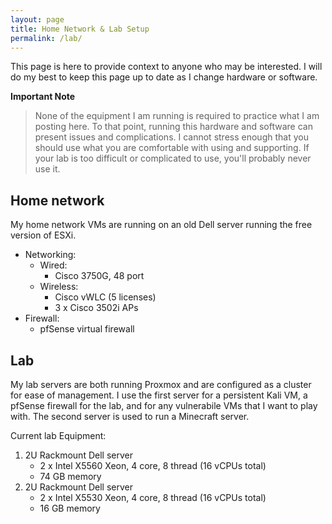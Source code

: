 ```yaml
---
layout: page
title: Home Network & Lab Setup
permalink: /lab/
---
```


This page is here to provide context to anyone who may be interested. I will do my best to keep 
this page up to date as I change hardware or software.

**Important Note**
> None of the equipment I am running is required to practice what I am posting here. To that 
point, running this hardware and software can present issues and complications. I cannot 
stress enough that you should use what you are comfortable with using and supporting. If your lab 
is too difficult or complicated to use, you'll probably never use it.


## Home network

My home network VMs are running on an old Dell server running the free version of ESXi.

- Networking:
    - Wired:
        - Cisco 3750G, 48 port
    - Wireless:
        - Cisco vWLC (5 licenses)
        - 3 x Cisco 3502i APs
- Firewall:
    - pfSense virtual firewall


## Lab

My lab servers are both running Proxmox and are configured as a cluster for ease of management. 
I use the first server for a persistent Kali VM, a pfSense firewall for the lab, and for any 
vulnerabile VMs that I want to play with. The second server is used to run a Minecraft server.

Current lab Equipment:
1. 2U Rackmount Dell server
    - 2 x Intel X5560 Xeon, 4 core, 8 thread (16 vCPUs total)
    - 74 GB memory
2. 2U Rackmount Dell server
    - 2 x Intel X5530 Xeon, 4 core, 8 thread (16 vCPUs total)
    - 16 GB memory

